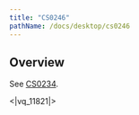 ```yaml
---
title: "CS0246"
pathName: /docs/desktop/cs0246
---
```


## Overview

See [CS0234](/docs/desktop/cs0234).

<|vq_11821|>